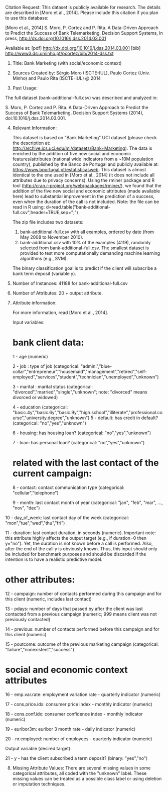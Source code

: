 Citation Request:
  This dataset is publicly available for research. The details are described in [Moro et al., 2014]. 
  Please include this citation if you plan to use this database:

  [Moro et al., 2014] S. Moro, P. Cortez and P. Rita. A Data-Driven Approach to Predict the Success of Bank Telemarketing. Decision Support Systems, In press, http://dx.doi.org/10.1016/j.dss.2014.03.001

  Available at: [pdf] http://dx.doi.org/10.1016/j.dss.2014.03.001
                [bib] http://www3.dsi.uminho.pt/pcortez/bib/2014-dss.txt

1. Title: Bank Marketing (with social/economic context)

2. Sources
   Created by: Sérgio Moro (ISCTE-IUL), Paulo Cortez (Univ. Minho) and Paulo Rita (ISCTE-IUL) @ 2014
   
3. Past Usage:

  The full dataset (bank-additional-full.csv) was described and analyzed in:

  S. Moro, P. Cortez and P. Rita. A Data-Driven Approach to Predict the Success of Bank Telemarketing. Decision Support Systems (2014), doi:10.1016/j.dss.2014.03.001.
 
4. Relevant Information:

   This dataset is based on "Bank Marketing" UCI dataset (please check the description at: http://archive.ics.uci.edu/ml/datasets/Bank+Marketing).
   The data is enriched by the addition of five new social and economic features/attributes (national wide indicators from a ~10M population country), published by the Banco de Portugal and publicly available at: https://www.bportugal.pt/estatisticasweb.
   This dataset is almost identical to the one used in [Moro et al., 2014] (it does not include all attributes due to privacy concerns). 
   Using the rminer package and R tool (http://cran.r-project.org/web/packages/rminer/), we found that the addition of the five new social and economic attributes (made available here) lead to substantial improvement in the prediction of a success, even when the duration of the call is not included. Note: the file can be read in R using: d=read.table("bank-additional-full.csv",header=TRUE,sep=";")
   
   The zip file includes two datasets: 
      1) bank-additional-full.csv with all examples, ordered by date (from May 2008 to November 2010).
      2) bank-additional.csv with 10% of the examples (4119), randomly selected from bank-additional-full.csv.
   The smallest dataset is provided to test more computationally demanding machine learning algorithms (e.g., SVM).

   The binary classification goal is to predict if the client will subscribe a bank term deposit (variable y).

5. Number of Instances: 41188 for bank-additional-full.csv

6. Number of Attributes: 20 + output attribute.

7. Attribute information:

   For more information, read [Moro et al., 2014].

   Input variables:
   # bank client data:
   1 - age (numeric)
   
   2 - job : type of job (categorical: "admin.","blue-collar","entrepreneur","housemaid","management","retired","self-employed","services","student","technician","unemployed","unknown")
   
   3 - marital : marital status (categorical: "divorced","married","single","unknown"; note: "divorced" means divorced or widowed)
   
   4 - education (categorical: "basic.4y","basic.6y","basic.9y","high.school","illiterate","professional.course","university.degree","unknown")
   5 - default: has credit in default? (categorical: "no","yes","unknown")
   
   6 - housing: has housing loan? (categorical: "no","yes","unknown")
   
   7 - loan: has personal loan? (categorical: "no","yes","unknown")
   
   # related with the last contact of the current campaign:
   
   8 - contact: contact communication type (categorical: "cellular","telephone")
   
   9 - month: last contact month of year (categorical: "jan", "feb", "mar", ..., "nov", "dec")
   
  10 - day_of_week: last contact day of the week (categorical: "mon","tue","wed","thu","fri")
  
  11 - duration: last contact duration, in seconds (numeric). Important note:  this attribute highly affects the output target (e.g., if duration=0 then y="no"). Yet, the duration is not known before a call is performed. Also, after the end of the call y is obviously known. Thus, this input should only be included for benchmark purposes and should be discarded if the intention is to have a realistic predictive model.
  
   # other attributes:
   
  12 - campaign: number of contacts performed during this campaign and for this client (numeric, includes last contact)

  13 - pdays: number of days that passed by after the client was last contacted from a previous campaign (numeric; 999 means
  client was not previously contacted)
  
  14 - previous: number of contacts performed before this campaign and for this client (numeric)
  
  15 - poutcome: outcome of the previous marketing campaign (categorical: "failure","nonexistent","success")
  
   # social and economic context attributes
   
  16 - emp.var.rate: employment variation rate - quarterly indicator (numeric)
  
  17 - cons.price.idx: consumer price index - monthly indicator (numeric)    
  
  18 - cons.conf.idx: consumer confidence index - monthly indicator (numeric)    
  
  19 - euribor3m: euribor 3 month rate - daily indicator (numeric)
  
  20 - nr.employed: number of employees - quarterly indicator (numeric)

  Output variable (desired target):
  
  21 - y - has the client subscribed a term deposit? (binary: "yes","no")

8. Missing Attribute Values: There are several missing values in some categorical attributes, all coded with the "unknown" label. These missing values can be treated as a possible class label or using deletion or imputation techniques. 


